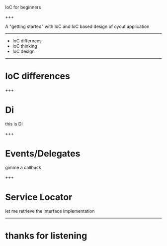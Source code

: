IoC for beginners

+++

A "getting started" with IoC and IoC based design of oyout application

---

* IoC differnces
* IoC thinking
* IoC design

---

# IoC differences

+++ 

# Di

this is DI

+++

# Events/Delegates

gimme a callback

+++

# Service Locator

let me retrieve the interface implementation

---

# thanks for listening